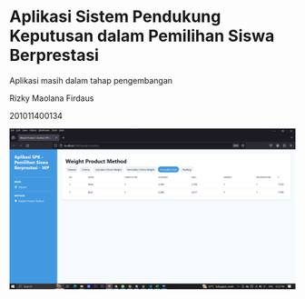 # Aplikasi Sistem Pendukung Keputusan dalam Pemilihan Siswa Berprestasi

Aplikasi masih dalam tahap pengembangan

Rizky Maolana Firdaus

201011400134

![Alt text](image.png)
